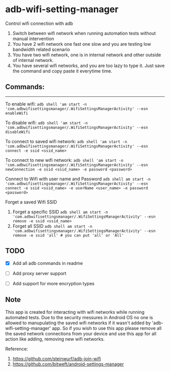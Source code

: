 # adb-wifi-setting-manager
Control wifi connection with adb

1. Switch between wifi network when running automation tests without manual intervention
2. You have 2 wifi network one fast one slow and you are testing low bandwidth related scenario
3. You have two wifi network, one is in internal network and other outside of internal network.
3. You have several wifi networks, and you are too lazy to type it. Just save the command and copy paste it everytime time.

## Commands:
---
To enable wifi:
  `adb shell 'am start -n 'com.adbwifisettingsmanager/.WifiSettingsManagerActivity' --esn enableWifi`

To disable wifi:
  `adb shell 'am start -n 'com.adbwifisettingsmanager/.WifiSettingsManagerActivity' --esn disableWifi`

To connect to saved wifi network:
  `adb shell 'am start -n 'com.adbwifisettingsmanager/.WifiSettingsManagerActivity' --esn connect -e ssid <ssid_name>`

To connect to new wifi network:
  `adb shell 'am start -n 'com.adbwifisettingsmanager/.WifiSettingsManagerActivity' --esn newConnection -e ssid <ssid_name> -e password <password>`

Connect to Wifi with user name and Password
  `adb shell am start -n 'com.adbwifisettingsmanager/.WifiSettingsManagerActivity' --esn connect -e ssid <ssid_name> -e userName <user_name> -e password <password>`

Forget a saved Wifi SSID
1. Forget a specific SSID
  `adb shell am start -n 'com.adbwifisettingsmanager/.WifiSettingsManagerActivity' --esn remove -e ssid <ssid_name>`
2. Forget all SSID
  `adb shell am start -n 'com.adbwifisettingsmanager/.WifiSettingsManagerActivity' --esn remove -e ssid 'all' # you can put 'all' or 'All'`

## TODO
* [x] Add all adb commands in readme
* [ ] Add proxy server support
* [ ] Add support for more encryption types


## Note 
This app is created for interacting with wifi networks while running automated tests. Due to the security messures in Android OS no one is allowed to manupulating the saved wifi networks if it wasn't added by 'adb-wifi-setting-manager' app. So if you wish to use this app please remove all the saved network connections from your device and use this app for all action like adding, removing new wifi networks.


Reference:
1. https://github.com/steinwurf/adb-join-wifi
2. https://github.com/bitweft/android-settings-manager
